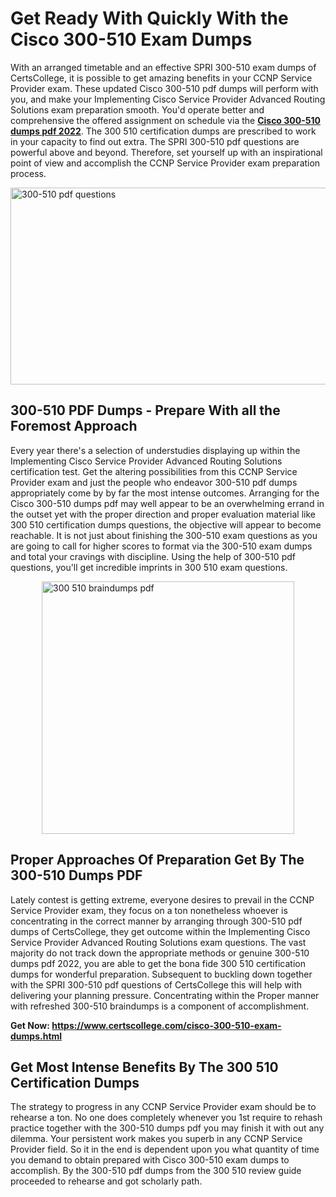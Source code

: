 <h1><strong>Get Ready With Quickly With the Cisco 300-510 Exam Dumps&nbsp;</strong></h1>
<p><span style="font-weight: 400;">With an arranged timetable and an effective SPRI 300-510 exam dumps of CertsCollege, it is possible to get amazing benefits in your CCNP Service Provider exam. These updated Cisco 300-510 pdf dumps will perform with you, and make your Implementing Cisco Service Provider Advanced Routing Solutions exam preparation smooth. You'd operate better and comprehensive the offered assignment on schedule via the <strong><a href="https://www.certscollege.com/cisco-300-510-exam-dumps.html">Cisco 300-510 dumps pdf 2022</a></strong>. The 300 510 certification dumps are prescribed to work in your capacity to find out extra. The SPRI 300-510 pdf questions are powerful above and beyond. Therefore, set yourself up with an inspirational point of view and accomplish the CCNP Service Provider exam preparation process.&nbsp;</span></p>
<p><span style="font-weight: 400;"><img style="display: block; margin-left: auto; margin-right: auto;" src="https://i.ibb.co/CPDK3ps/Yellow-and-Blue-Initiative-Blog-Banner.png" alt="300-510 pdf questions" width="559" height="315" /></span></p>
<h2><strong>300-510 PDF Dumps - Prepare With all the Foremost Approach</strong></h2>
<p><span style="font-weight: 400;">Every year there's a selection of understudies displaying up within the Implementing Cisco Service Provider Advanced Routing Solutions certification test. Get the altering possibilities from this CCNP Service Provider exam and just the people who endeavor 300-510 pdf dumps appropriately come by by far the most intense outcomes. Arranging for the Cisco 300-510 dumps pdf may well appear to be an overwhelming errand in the outset yet with the proper direction and proper evaluation material like 300 510 certification dumps questions, the objective will appear to become reachable. It is not just about finishing the 300-510 exam questions as you are going to call for higher scores to format via the 300-510 exam dumps and total your cravings with discipline. Using the help of 300-510 pdf questions, you'll get incredible imprints in 300 510 exam questions.</span></p>
<p><span style="font-weight: 400;"><a href="https://tinyurl.com/ybl5944a"><img style="display: block; margin-left: auto; margin-right: auto;" src="https://i.ibb.co/9tMrhdY/Teacher-Appreciation-Invitation.png" alt="300 510 braindumps pdf " width="404" height="404" /></a></span></p>
<h2><strong>Proper Approaches Of Preparation Get By The 300-510 Dumps PDF</strong></h2>
<p><span style="font-weight: 400;">Lately contest is getting extreme, everyone desires to prevail in the CCNP Service Provider exam, they focus on a ton nonetheless whoever is concentrating in the correct manner by arranging through 300-510 pdf dumps of CertsCollege, they get outcome within the Implementing Cisco Service Provider Advanced Routing Solutions exam questions. The vast majority do not track down the appropriate methods or genuine 300-510 dumps pdf 2022, you are able to get the bona fide 300 510 certification dumps for wonderful preparation. Subsequent to buckling down together with the SPRI 300-510 pdf questions of CertsCollege this will help with delivering your planning pressure. Concentrating within the Proper manner with refreshed 300-510 braindumps is a component of accomplishment.</span></p>
<p><span style="font-weight: 400;"><strong>Get Now: <a href="https://www.certscollege.com/cisco-300-510-exam-dumps.html">https://www.certscollege.com/cisco-300-510-exam-dumps.html</a></strong></span></p>
<h2><strong>Get Most Intense Benefits By The 300 510 Certification Dumps</strong></h2>
<p><span style="font-weight: 400;">The strategy to progress in any CCNP Service Provider exam should be to rehearse a ton. No one does completely whenever you 1st require to rehash practice together with the 300-510 dumps pdf you may finish it with out any dilemma. Your persistent work makes you superb in any CCNP Service Provider field. So it in the end is dependent upon you what quantity of time you demand to obtain prepared with Cisco 300-510 exam dumps to accomplish. By the 300-510 pdf dumps from the 300 510 review guide proceeded to rehearse and got scholarly path.</span></p>
